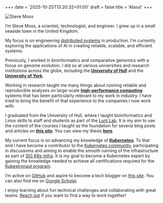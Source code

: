 +++
date = '2025-10-25T13:20:32+01:00'
draft = false
title = 'About'
+++

![Steve Moss](../assets/profile.jpeg)

I’m Steve Moss, a scientist, technologist, and engineer. I grew up in a small seaside town in the United Kingdom.

My focus is on engineering [distributed systems](https://en.wikipedia.org/wiki/Distributed_computing) in production. I’m currently exploring the applications of AI in creating reliable, scalable, and efficient systems.

Previously, I worked in bioinformatics and comparative genomics with a focus on genome evolution. I did so at various universities and research institutions across the globe, including the [**University of Hull**](https://www.hull.ac.uk/) and the [**University of York**](https://www.york.ac.uk/).

Working in research taught me many things about running reliable and reproducible analyses on large-scale [**high-performance computing**](https://en.wikipedia.org/wiki/High-performance_computing) systems that has been particularly relevant to my work in industry. I have tried to bring the benefit of that experience to the companies I now work with.

I graduated from the University of Hull, where I taught bioinformatics and Linux skills to staff and students as part of the [Lunt Lab](https://www.davelunt.net/). It is my aim to use the content of the courses I taught as the foundation for several blog posts and articles on [**this site**](https://www.gawbul.io/). You can view my thesis [**here**](https://hull-repository.worktribe.com/output/4217868).

My current focus is on advancing my knowledge of [**Kubernetes**](https://kubernetes.io/). To that end I have become a contributor to the [Kubernetes community](https://www.kubernetes.dev/), participating in discussions and aiming to enable the smooth running of the infrastructure as part of [SIG K8s-Infra](https://github.com/kubernetes/community/tree/master/sig-k8s-infra). It is my goal to become a Kubernetes expert by gaining the knowledge needed to achieve all certifications required for the [Kubestronaut program](https://www.cncf.io/training/kubestronaut/).

I’m active on [GitHub](https://github.com/gawbul) and aspire to become a tech blogger on [this site](https://www.gawbul.io/). You can also find me on [Google Scholar](https://scholar.google.com/citations?user=KD8T2ZwAAAAJ&hl=en).

I enjoy learning about fun technical challenges and collaborating with great teams. [Reach out](mailto:gawbul@gmail.com) if you want to find a way to work together!
